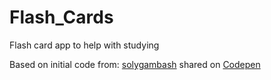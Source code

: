 # Flash_Cards
Flash card app to help with studying 

Based on initial code from: [solygambash](ttps://github.com/solygambas) shared on [Codepen](https://codepen.io/solygambas/pen/oNYOqjv)
